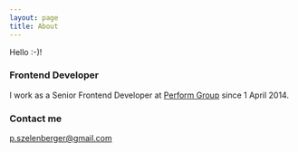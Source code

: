 ```yaml
---
layout: page
title: About
---
```


Hello :-)!

### Frontend Developer

I work as a Senior Frontend Developer at [Perform Group](http://performgroup.com) since 1 April 2014.

### Contact me

[p.szelenberger@gmail.com](mailto:p.szelenberger@gmail.com)